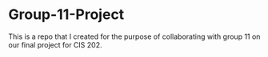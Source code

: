 # Group-11-Project
This is a repo that I created for the purpose of collaborating with group 11 on our final project for CIS 202.

